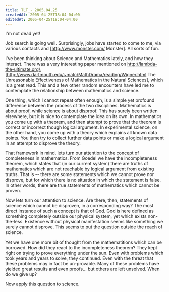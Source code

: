 ```yaml
---
title: TLT_-_2005.04.25
createdAt: 2005-04-25T18:04-04:00
editedAt: 2005-04-25T18:04-04:00
---
```


I'm not dead yet!

Job search is going well. Surprisingly, jobs have started to come to me, via various contacts and [http://www.monster.com/ Monster]. All sorts of fun.

I've been thinking about Science and Mathematics lately, and how they interact. There was a very interesting paper mentioned on http://lambda-the-ultimate.org/, [http://www.dartmouth.edu/~matc/MathDrama/reading/Wigner.html The Unreasonable Effectiveness of Mathematics in the Natural Sciences], which is a  great read. This and a few other random encounters have led me to contemplate the relationship between mathematics and science.

One thing, which I cannot repeat often enough, is a simple yet profound difference between the process of the two disciplines. Mathematics is about proof, while science is about disproof. This has surely been written elsewhere, but it is nice to contemplate the idea on its own. In mathematics you come up with a theorem, and then attempt to prove that the theorem is correct or incorrect though logical argument. In experimental science, on the other hand, you come up with a theory which explains all known data points. You then try to collect further data points or make a logical argument in an attempt to disprove the theory.

That framework in mind, lets turn our attention to the concept of completeness in mathematics. From Goedel we have the incompleteness theorem, which states that (in our current system) there are truths of mathematics which are not reachable by logical argument from existing truths. That is -- there are some statements which we cannot prove nor disprove, but for which there is no situation in which the statement is false. In other words, there are true statements of mathematics which cannot be proven.

Now lets turn our attention to science. Are there, then, statements of science which cannot be disproven, in a corresponding way? The most direct instance of such a concept is that of God. God is here defined as something completely outside our physical system, yet which exists non-the-less. Existence without physical manifestation seems like something we surely cannot disprove. This seems to put the question outside the reach of science.

Yet we have one more bit of thought from the mathematitions which can be borrowed. How did they react to the incompleteness theorem? They kept right on trying to prove everything under the sun. Even with problems which took years and years to solve, they continued. Even with the threat that these problems may in fact be un-provable. Many of these problems have yielded great results and even proofs... but others are left unsolved. When do we give up?

Now apply this question to science.

